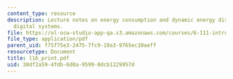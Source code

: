 ```yaml
---
content_type: resource
description: Lecture notes on energy consumption and dynamic energy dissipation in
  digital systems.
file: https://ol-ocw-studio-app-qa.s3.amazonaws.com/courses/6-111-introductory-digital-systems-laboratory-spring-2006/38df2a594fdb6d0a95990dcb1229957d_l16_print.pdf
file_type: application/pdf
parent_uid: f75f75e3-2475-7fc9-19a3-9765ec10aeff
resourcetype: Document
title: l16_print.pdf
uid: 38df2a59-4fdb-6d0a-9599-0dcb1229957d
---
```

